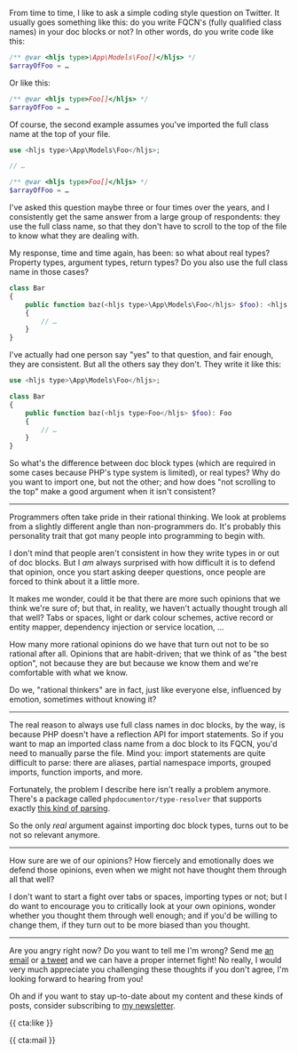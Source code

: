 From time to time, I like to ask a simple coding style question on Twitter. It usually goes something like this: do you write FQCN's (fully qualified class names) in your doc blocks or not? In other words, do you write code like this:

```php
/** @var <hljs type>\App\Models\Foo[]</hljs> */
$arrayOfFoo = …
```

Or like this:

```php
/** @var <hljs type>Foo[]</hljs> */
$arrayOfFoo = …
```

Of course, the second example assumes you've imported the full class name at the top of your file.

```php
use <hljs type>\App\Models\Foo</hljs>;

// …

/** @var <hljs type>Foo[]</hljs> */
$arrayOfFoo = …
```

I've asked this question maybe three or four times over the years, and I consistently get the same answer from a large group of respondents: they use the full class name, so that they don't have to scroll to the top of the file to know what they are dealing with.

My response, time and time again, has been: so what about real types? Property types, argument types, return types? Do you also use the full class name in those cases? 

```php
class Bar
{
    public function baz(<hljs type>\App\Models\Foo</hljs> $foo): <hljs type>\App\Models\Foo</hljs>
    {
        // …
    }
}
```

I've actually had one person say "yes" to that question, and fair enough, they are consistent. But all the others say they don't. They write it like this:

```php
use <hljs type>\App\Models\Foo</hljs>;

class Bar
{
    public function baz(<hljs type>Foo</hljs> $foo): Foo 
    {
        // …
    }
}
```

So what's the difference between doc block types (which are required in some cases because PHP's type system is limited), or real types? Why do you want to import one, but not the other; and how does "not scrolling to the top" make a good argument when it isn't consistent?

---

Programmers often take pride in their rational thinking. We look at problems from a slightly different angle than non-programmers do. It's probably this personality trait that got many people into programming to begin with.

I don't mind that people aren't consistent in how they write types in or out of doc blocks. But I _am_ always surprised with how difficult it is to defend that opinion, once you start asking deeper questions, once people are forced to think about it a little more.

It makes me wonder, could it be that there are more such opinions that we think we're sure of; but that, in reality, we haven't actually thought trough all that well? Tabs or spaces, light or dark colour schemes, active record or entity mapper, dependency injection or service location, … 

How many more rational opinions do we have that turn out not to be so rational after all. Opinions that are habit-driven; that we think of as "the best option", not because they are but because we know them and we're comfortable with what we know.

Do we, "rational thinkers" are in fact, just like everyone else, influenced by emotion, sometimes without knowing it?

---

The real reason to always use full class names in doc blocks, by the way, is because PHP doesn't have a reflection API for import statements. So if you want to map an imported class name from a doc block to its FQCN, you'd need to manually parse the file. Mind you: import statements are quite difficult to parse: there are aliases, partial namespace imports, grouped imports, function imports, and more. 

Fortunately, the problem I describe here isn't really a problem anymore. There's a package called `phpdocumentor/type-resolver` that supports exactly [this kind of parsing](https://github.com/phpDocumentor/TypeResolver#resolving-partial-classes-and-structural-element-names).

So the only _real_ argument against importing doc block types, turns out to be not so relevant anymore.

---

How sure are we of our opinions? How fiercely and emotionally does we defend those opinions, even when we might not have thought them through all that well?

I don't want to start a fight over tabs or spaces, importing types or not; but I do want to encourage you to critically look at your own opinions, wonder whether you thought them through well enough; and if you'd be willing to change them, if they turn out to be more biased than you thought.

---

Are you angry right now? Do you want to tell me I'm wrong? Send me [an email](mailto:brendt@stitcher.io) or [a tweet](https://twitter.com/brendt_gd) and we can have a proper internet fight! No really, I would very much appreciate you challenging these thoughts if you don't agree, I'm looking forward to hearing from you!

Oh and if you want to stay up-to-date about my content and these kinds of posts, consider subscribing to [my newsletter](/newsletter/subscribe).

{{ cta:like }}

{{ cta:mail }}
